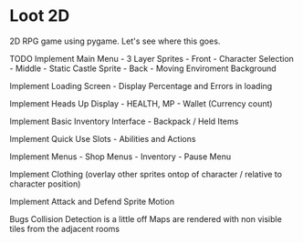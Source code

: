 # Loot 2D
2D RPG game using pygame. Let's see where this goes.

TODO
Implement Main Menu
    - 3 Layer Sprites
    - Front - Character Selection
    - Middle - Static Castle Sprite
    - Back - Moving Enviroment Background

Implement Loading Screen
    - Display Percentage and Errors in loading

Implement Heads Up Display
    - HEALTH, MP
    - Wallet (Currency count)

Implement Basic Inventory Interface
    - Backpack / Held Items

Implement Quick Use Slots
    - Abilities and Actions

Implement Menus
    - Shop Menus
    - Inventory
    - Pause Menu

Implement Clothing (overlay other sprites ontop of character / relative to character position)

Implement Attack and Defend Sprite Motion

Bugs
Collision Detection is a little off
Maps are rendered with non visible tiles from the adjacent rooms